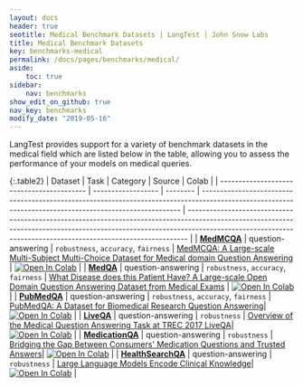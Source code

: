 ```yaml
---
layout: docs
header: true
seotitle: Medical Benchmark Datasets | LangTest | John Snow Labs
title: Medical Benchmark Datasets
key: benchmarks-medical
permalink: /docs/pages/benchmarks/medical/
aside:
    toc: true
sidebar:
    nav: benchmarks
show_edit_on_github: true
nav_key: benchmarks
modify_date: "2019-05-16"
---
```



<div class="main-docs" markdown="1">

LangTest provides support for a variety of benchmark datasets in the medical field which are listed below in the table, allowing you to assess the performance of your models on medical queries.

</div><div class="h3-box" markdown="1">


{:.table2}
| Dataset                                   | Task               | Category | Source                                                                                                                                                 | Colab                                                                                                                                                                                                                                      |
| ----------------------------------------- | ------------------ | -------- | ------------------------------------------------------------------------------------------------------------------------------------------------------ | ------------------------------------------------------------------------------------------------------------------------------------------------------------------------------------------------------------------------------------------ |
| [**MedMCQA**](medmcqa)              | question-answering | `robustness`, `accuracy`, `fairness`        | [MedMCQA: A Large-scale Multi-Subject Multi-Choice Dataset for Medical domain Question Answering](https://proceedings.mlr.press/v174/pal22a)  | [![Open In Colab](https://colab.research.google.com/assets/colab-badge.svg)]()             |
| [**MedQA**](medqa)              | question-answering | `robustness`, `accuracy`, `fairness`        | [What Disease does this Patient Have? A Large-scale Open Domain Question Answering Dataset from Medical Exams](https://paperswithcode.com/dataset/medqa-usmle) | [![Open In Colab](https://colab.research.google.com/assets/colab-badge.svg)]()             |
| [**PubMedQA**](pubmedqa)              | question-answering | `robustness`, `accuracy`, `fairness`        | [PubMedQA: A Dataset for Biomedical Research Question Answering](https://arxiv.org/abs/1909.06146)| [![Open In Colab](https://colab.research.google.com/assets/colab-badge.svg)]("")             |
| [**LiveQA**](liveqa)              | question-answering | `robustness`        | [Overview of the Medical Question Answering Task at TREC 2017 LiveQA](https://trec.nist.gov/pubs/trec26/papers/Overview-QA.pdf)| [![Open In Colab](https://colab.research.google.com/assets/colab-badge.svg)](https://colab.research.google.com/github/Pacific-AI-Corp/langtest/blob/main/demo/tutorials/llm_notebooks/dataset-notebooks/Medical_Datasets.ipynb)             | 
| [**MedicationQA**](medicationqa)              | question-answering | `robustness`        | [Bridging the Gap Between Consumers' Medication Questions and Trusted Answers](https://pubmed.ncbi.nlm.nih.gov/31437878/)| [![Open In Colab](https://colab.research.google.com/assets/colab-badge.svg)](https://colab.research.google.com/github/Pacific-AI-Corp/langtest/blob/main/demo/tutorials/llm_notebooks/dataset-notebooks/Medical_Datasets.ipynb)             | 
| [**HealthSearchQA**](healthsearchqa)              | question-answering | `robustness`        | [Large Language Models Encode Clinical Knowledge](https://paperswithcode.com/paper/large-language-models-encode-clinical)| [![Open In Colab](https://colab.research.google.com/assets/colab-badge.svg)](https://colab.research.google.com/github/Pacific-AI-Corp/langtest/blob/main/demo/tutorials/llm_notebooks/dataset-notebooks/Medical_Datasets.ipynb)             | 

</div>
